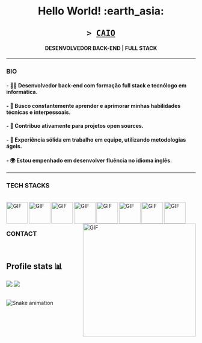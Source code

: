 
<h1 align= "center"><b>Hello World! :earth_asia:</b></h1>

<h2 align="center">
        <samp>&gt; 
                <b><a target="_blank" href="https://www.linkedin.com/in/caio-pinho-a3959b238/">CAIO </a></b>
        </samp>
</h2>

<h4 align= "center"><b>DESENVOLVEDOR BACK-END | FULL STACK</b></h4>

<hr>

### BIO
 <h4> - 👨‍💻 Desenvolvedor back-end com formação full stack e tecnólogo em informática.</h4>
 <h4> - 🧠 Busco constantemente aprender e aprimorar minhas habilidades técnicas e interpessoais.</h4>
 <h4>- 🤝 Contribuo ativamente para projetos open sources.</h4>
 <h4> - 🦾 Experiência sólida em trabalho em equipe, utilizando metodologias ágeis.</h4>
 <h4>- 🌍 Estou empenhado em desenvolver fluência no idioma inglês.</h4>
 
 <hr>
  
### TECH STACKS
<br>

<div align="left">
<img align="left" alt="GIF" src="https://github.com/caiocrf/caiocrf/assets/104791688/888d6273-1947-42cb-8436-827044190718" width="57px" /> 
<img align="left" alt="GIF" src="https://github.com/caiocrf/caiocrf/assets/104791688/88e65f38-0429-4b2c-927a-c19e4e81daa0" width="57px" />
<img align="left" alt="GIF" src="https://github.com/caiocrf/caiocrf/assets/104791688/db0b5f12-1e83-47a6-b95d-b727adb8b267" width="57px" />
 <img align="left" alt="GIF" src="https://github.com/caiocrf/caiocrf/assets/104791688/80dca59f-45d6-4b4c-9bcd-be1ee70f0e65" width="57px" />
<img align="left" alt="GIF" src="https://github.com/caiocrf/caiocrf/assets/104791688/99cd0f22-46db-4eb2-8747-8f5740089640" width="57px" />
<img align="left" alt="GIF" src="https://github.com/caiocrf/caiocrf/assets/104791688/80cf9a03-c548-4392-be52-90ab1de12a94" width="57px" />
<img align="left" alt="GIF" src="https://github.com/caiocrf/caiocrf/assets/104791688/17f79077-b4c9-4830-a0b9-50df8e413599" width="57px" />
<img align="left" alt="GIF" src="https://github.com/caiocrf/caiocrf/assets/104791688/6f90f49b-2bfc-4615-a151-dcff0e6cbcf6" width="57px" />

</div>

<div >
<img align="right" alt="GIF" src="https://github.com/caiocrf/caiocrf/assets/104791688/8b70fa3a-eda8-455b-b676-a7adf73df0d8" width="300px" />
</div>
<br>
<br>
<br>

### CONTACT

<br>

## Profile stats 📊

<div>
  <img src="https://github-readme-stats.vercel.app/api?username=caiocrf&show_icons=true&theme=gruvbox"/>
  <img src="https://github-readme-stats.vercel.app/api/top-langs/?username=caiocrf&hide_progress=false&theme=gruvbox"/>
</div>


<br>

  ![Snake animation](https://github.com/caiocrf/caiocrf/blob/output/github-contribution-grid-snake.svg)
  
 
